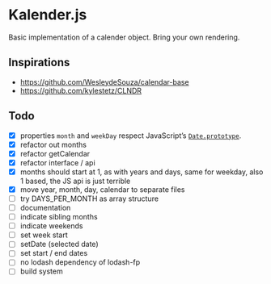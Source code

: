 # Kalender.js

Basic implementation of a calender object. Bring your own rendering.

## Inspirations

- https://github.com/WesleydeSouza/calendar-base
- https://github.com/kylestetz/CLNDR

## Todo

- [x] properties `month` and `weekDay` respect JavaScript’s [`Date.prototype`](https://developer.mozilla.org/en-US/docs/Web/JavaScript/Reference/Global_Objects/Date/prototype).
- [x] refactor out months
- [x] refactor getCalendar
- [x] refactor interface / api
- [x] months should start at 1, as with years and days, same for weekday, also 1 based, the JS api is just terrible
- [x] move year, month, day, calendar to separate files
- [ ] try DAYS_PER_MONTH as array structure
- [ ] documentation
- [ ] indicate sibling months
- [ ] indicate weekends
- [ ] set week start
- [ ] setDate (selected date)
- [ ] set start / end dates
- [ ] no lodash dependency of lodash-fp
- [ ] build system

